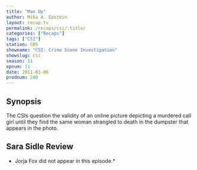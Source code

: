 ```yaml
---
title: "Man Up"
author: Mika A. Epstein
layout: recap-tv
permalink: /recaps/csi/:title/
categories: ["Recaps"]
tags: ["CSI"]
station: CBS
showname: "CSI: Crime Scene Investigation"
showslug: csi
season: 11  
epnum: 11  
date: 2011-01-06
prodnum: 240  
---
```


## Synopsis

The CSIs question the validity of an online picture depicting a murdered call girl until they find the same woman strangled to death in the dumpster that appears in the photo.

## Sara Sidle Review

* Jorja Fox did not appear in this episode.*

